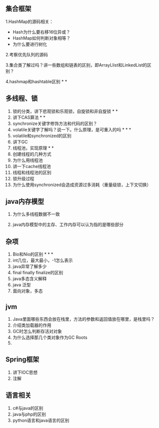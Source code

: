 ## 集合框架

1.HashMap的源码相关：

- Hash为什么要右移16位异或？
- HashMap如何判断对象相等？
- 为什么要进行树化

2.考察优先队列的源码

3.集合类了解过吗？讲一些数组和链表的区别，即ArrayLlist和LinkedList的区别？

4.hashmap和hashtable区别 * *



## 多线程、锁

1. 锁的分类，讲下悲观锁和乐观锁，自旋锁和非自旋锁 * *
2. 讲下CAS算法 * *
3. synchronize关键字修饰方法和代码的区别？
4. volatile关键字了解吗？说一下。什么原理，是可重入的吗  * * *
5. volatile和synchronized的区别
6. 讲下GC
7. 线程池，实现原理 * *
8. 创建线程的几种方式
9. 为什么用线程池
10. 讲一下cache线程池
11. 线程和线程池的区别
12. 锁升级过程
13. 为什么使用synchronized会造成资源过多消耗（重量级锁，上下文切换）



## java内存模型

1. 为什么多线程数据不一致

2. java内存模型中的主存、工作内存可以认为指的是哪些部分

   





## 杂项

1. Bio和Nio的区别  * * *
2. int几位，最大最小，-1怎么表示
3. java异常了解多少
4. final finally finalize的区别
5. java多态含义解释
6. java 泛型
7. 面向对象，多态



## jvm

1. Java里面哪些东西会放在栈里，方法的参数和返回值放在哪里，是栈里吗？
2. 介绍类加载器的作用
3.  GC时怎么判断存活对对象
4. 为什么选择那几个类对象作为GC Roots
5. 



## Spring框架

1. 讲下IOC思想
2. 注解



## 语言相关

1. c#与java的区别
2. java与php的区别
3. python语言和java语言的区别